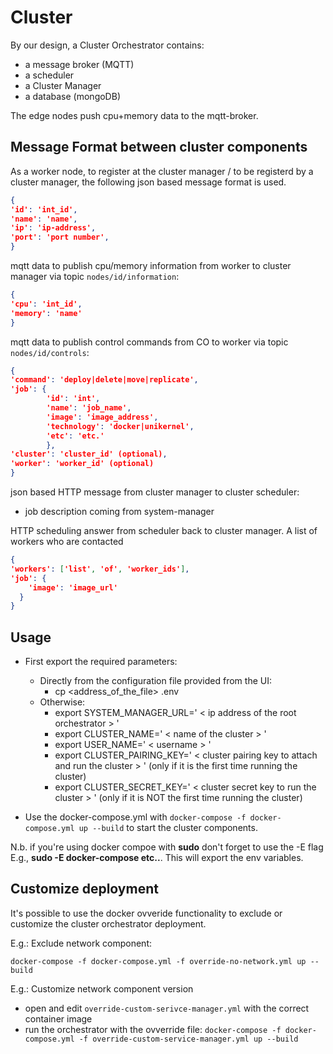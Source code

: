 # Cluster

By our design, a Cluster Orchestrator contains:

- a message broker (MQTT)
- a scheduler
- a Cluster Manager
- a database (mongoDB)

The edge nodes push cpu+memory data to the mqtt-broker.


## Message Format between cluster components

As a worker node, to register at the cluster manager / to be registerd by a cluster manager, the following json based message format is used.

```json
{
'id': 'int_id',
'name': 'name',
'ip': 'ip-address',
'port': 'port number',
}
```

mqtt data to publish cpu/memory information from worker to cluster manager via topic `nodes/id/information`:

```json
{
'cpu': 'int_id',
'memory': 'name'
}
```

mqtt data to publish control commands from CO to worker via topic `nodes/id/controls`:

```json
{
'command': 'deploy|delete|move|replicate',
'job': {
        'id': 'int',
        'name': 'job_name',
        'image': 'image_address',
        'technology': 'docker|unikernel',
        'etc': 'etc.'  
        },
'cluster': 'cluster_id' (optional),
'worker': 'worker_id' (optional)
}
```

json based HTTP message from cluster manager to cluster scheduler:

- job description coming from system-manager


HTTP scheduling answer from scheduler back to cluster manager. A list of workers who are contacted

```json
{
'workers': ['list', 'of', 'worker_ids'],
'job': {
    'image': 'image_url'
  }
}
```



## Usage

- First export the required parameters:
  - Directly from the configuration file provided from the UI:
    - cp <address_of_the_file> .env
  - Otherwise:
    - export SYSTEM_MANAGER_URL=' < ip address of the root orchestrator > '
    - export CLUSTER_NAME=' < name of the cluster > '
    - export USER_NAME=' < username > '
    - export CLUSTER_PAIRING_KEY=' < cluster pairing key to attach and run the cluster > ' (only if it is the first time running the cluster)
    - export CLUSTER_SECRET_KEY=' < cluster secret key to run the cluster > ' (only if it is NOT the first time running the cluster)

- Use the docker-compose.yml with `docker-compose -f docker-compose.yml up --build` to start the cluster components.

N.b. if you're using docker compoe with **sudo** don't forget to use the -E flag E.g., **sudo -E docker-compose etc..**. This will export the env variables. 

## Customize deployment

It's possible to use the docker ovveride functionality to exclude or customize the cluster orchestrator deployment. 

E.g.: Exclude network component:

`docker-compose -f docker-compose.yml -f override-no-network.yml up --build`


E.g.: Customize network component version

- open and edit `override-custom-serivce-manager.yml` with the correct container image 
- run the orchestrator with the ovverride file: `docker-compose -f docker-compose.yml -f override-custom-service-manager.yml up --build`

